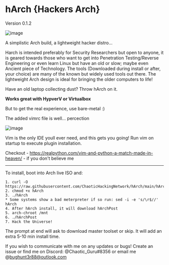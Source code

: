 # hArch {Hackers Arch} 
Version 0.1.2

![image](https://user-images.githubusercontent.com/49621391/190882386-5ae0fa75-727b-4046-bee2-84947bec3cbf.png)



A simplistic Arch build, a lightweight hacker distro...

Harch is intended preferably for Security Researchers but open to anyone, it is geared towards those who want to get into Penetration Testing/Reverse Engineering or even learn Linux but have an old or slow; maybe even Ancient piece of Technology. The tools (Downloaded during install or after, your choice) are many of the known but widely used tools out there. The lightweight Arch design is ideal for bringing the older computers to life!

Have an old laptop collecting dust? Throw hArch on it.
 
 **Works great with HypverV or Virtualbox** 

But to get the real experience, use bare-metal :) 

The added vimrc file is well... percection

![image](https://user-images.githubusercontent.com/49621391/193386061-3ff981af-2f7f-4e5e-a1ff-a3ae4dc8cd3f.png)

Vim is the only IDE youll ever need, and this gets you going! Run vim on startup to execute plugin installation.

Checkout - https://realpython.com/vim-and-python-a-match-made-in-heaven/ - if you don't believe me
__________________________________________________________________________________________________________________________________________________________________

To install, boot into Arch live ISO and:
  
    1. curl -O https://raw.githubusercontent.com/ChaoticHackingNetwork/hArch/main/hArch
    2. chmod +x hArch
    3. ./hArch
    * Some systems show a bad meterpreter if so run: sed -i -e 's/\r$//' hArch 
    4. After hArch install, it will download hArchPost
    5. arch-chroot /mnt
    6. ./hArchPost
    7. Hack the Universe!
 
The prompt at end will ask to download master toolset or skip. It will add an extra 5-10 min install time. 

If you wish to communicate with me on any updates or bugs! Create an issue or find me on Discord: @Chaotic_Guru#8356 or email me @bughunt3r88@outlook.com
  
